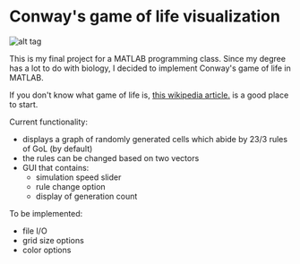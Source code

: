 # Conway's game of life visualization
![alt tag](http://www.texample.net/media/tikz/examples/PNG/glider.png)


This is my final project for a MATLAB programming class.
Since my degree has a lot to do with biology, I decided to implement Conway's game of life in MATLAB.

If you don't know what game of life is, [this wikipedia article.](https://en.wikipedia.org/wiki/Conway's_Game_of_Life.) is a good place to start.
 
Current functionality:
 + displays a graph of randomly generated cells which abide by 23/3 rules of GoL (by default)
 + the rules can be changed based on two vectors
 + GUI that contains:
   + simulation speed slider
   + rule change option
    + display of generation count

To be implemented:
   + file I/O
   + grid size options
   + color options
